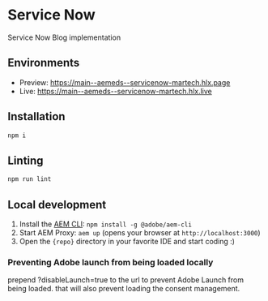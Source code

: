 # Service Now 

Service Now Blog implementation

## Environments
- Preview: https://main--aemeds--servicenow-martech.hlx.page
- Live: https://main--aemeds--servicenow-martech.hlx.live

## Installation

```sh
npm i
```

## Linting

```sh
npm run lint
```

## Local development

1. Install the [AEM CLI](https://github.com/adobe/aem-cli): `npm install -g @adobe/aem-cli`
1. Start AEM Proxy: `aem up` (opens your browser at `http://localhost:3000`)
1. Open the `{repo}` directory in your favorite IDE and start coding :)

### Preventing Adobe launch from being loaded locally

prepend ?disableLaunch=true to the url to prevent Adobe Launch from being loaded.
that will also prevent loading the consent management.
